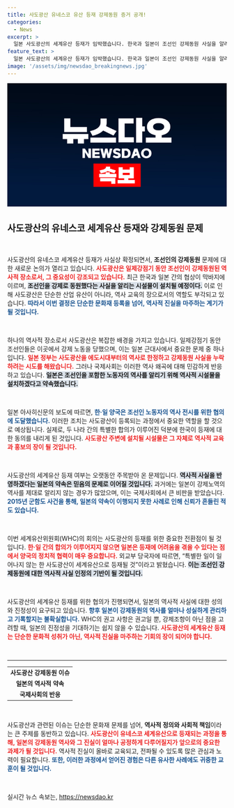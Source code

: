 ```yaml
---
title: 사도광산 유네스코 유산 등재 강제동원 증거 공개!
categories:
  - News
excerpt: >
  일본 사도광산의 세계유산 등재가 임박했습니다. 한국과 일본이 조선인 강제동원 사실을 알리는 시설물 설치에 합의하며, 일본의 역사 반영 약속이 주효할 전망입니다. 과거의 시련을 잊지 않기 위한 노력의 결실은 무엇일지 주목됩니다.
feature_text: >
  일본 사도광산의 세계유산 등재가 임박했습니다. 한국과 일본이 조선인 강제동원 사실을 알리는 시설물 설치에 합의하며, 일본의 역사 반영 약속이 주효할 전망입니다. 과거의 시련을 잊지 않기 위한 노력의 결실은 무엇일지 주목됩니다.
image: '/assets/img/newsdao_breakingnews.jpg'
---
```


<p><img src="/assets/img/newsdao_breakingnews.jpg" alt="ranknews 속보" /></p>

<h2 data-ke-size="size26">사도광산의 유네스코 세계유산 등재와 강제동원 문제</h2>

<p data-ke-size="size16">&nbsp;</p>

<p>사도광산의 유네스코 세계유산 등재가 사실상 확정되면서, <strong>조선인의 강제동원</strong> 문제에 대한 새로운 논의가 열리고 있습니다. <b><span style="color: #ee2323;">사도광산은 일제강점기 동안 조선인이 강제동원된 역사적 장소로서, 그 중요성이 강조되고 있습니다.</span></b> 최근 한국과 일본 간의 협상이 막바지에 이르며, <b><span style="background-color: #21538527;">조선인을 강제로 동원했다는 사실을 알리는 시설물이 설치될 예정이다.</span></b> 이로 인해 사도광산은 단순한 산업 유산이 아니라, 역사 교육의 장으로서의 역할도 부각되고 있습니다. <b><span style="color: #1a5490;">따라서 이번 결정은 단순한 문화재 등록을 넘어, 역사적 진실을 마주하는 계기가 될 것입니다.</span></b> </p>

<p data-ke-size="size16">&nbsp;</p>

<p>하나의 역사적 장소로서 사도광산은 복잡한 배경을 가지고 있습니다. 일제강점기 동안 조선인들은 이곳에서 강제 노동을 당했으며, 이는 일본 근대사에서 중요한 문제 중 하나입니다. <b><span style="color: #ee2323;">일본 정부는 사도광산을 에도시대부터의 역사로 한정하고 강제동원 사실을 누락하려는 시도를 해왔습니다.</span></b> 그러나 국제사회는 이러한 역사 왜곡에 대해 민감하게 반응하고 있습니다. <b><span style="background-color: #21538527;">일본은 조선인을 포함한 노동자의 역사를 알리기 위해 역사적 시설물을 설치하겠다고 약속했습니다.</span></b></p>

<p data-ke-size="size16">&nbsp;</p>

<p>일본 아사히신문의 보도에 따르면, <b><span style="color: #1a5490;">한·일 양국은 조선인 노동자의 역사 전시를 위한 협의에 도달했습니다.</span></b> 이러한 조치는 사도광산이 등록되는 과정에서 중요한 역할을 할 것으로 예상됩니다. 실제로, 두 나라 간의 특별한 합의가 이루어진 덕분에 한국이 등재에 대한 동의를 내리게 된 것입니다. <b><span style="color: #ee2323;">사도광산 주변에 설치될 시설물은 그 자체로 역사적 교육과 홍보의 장이 될 것입니다.</span></b></p>

<p data-ke-size="size16">&nbsp;</p>

<p>사도광산의 세계유산 등재 여부는 오랫동안 주목받아 온 문제입니다. <b><span style="background-color: #21538527;">역사적 사실을 반영하겠다는 일본의 약속은 믿음의 문제로 이어질 것입니다.</span></b> 과거에는 일본이 강제노역의 역사를 제대로 알리지 않는 경우가 많았으며, 이는 국제사회에서 큰 비판을 받았습니다. <b><span style="color: #1a5490;">2015년 군함도 사건을 통해, 일본의 약속이 이행되지 못한 사례로 인해 신뢰가 흔들린 적도 있습니다.</span></b></p>

<p data-ke-size="size16">&nbsp;</p>

<p>이번 세계유산위원회(WHC)의 회의는 사도광산의 등재를 위한 중요한 전환점이 될 것입니다. <b><span style="color: #ee2323;">한·일 간의 합의가 이루어지지 않으면 일본은 등재에 어려움을 겪을 수 있다는 점에서 양국의 정치적 협력이 매우 중요합니다.</span></b> 외교부 당국자에 따르면, “특별한 일이 일어나지 않는 한 사도광산이 세계유산으로 등재될 것”이라고 밝혔습니다. <b><span style="background-color: #21538527;">이는 조선인 강제동원에 대한 역사적 사실 인정의 기반이 될 것입니다.</span></b></p>

<p data-ke-size="size16">&nbsp;</p>

<p>사도광산의 세계유산 등재를 위한 협의가 진행되면서, 일본의 역사적 사실에 대한 성의와 진정성이 요구되고 있습니다. <b><span style="color: #1a5490;">향후 일본이 강제동원의 역사를 얼마나 성실하게 관리하고 기록할지는 불확실합니다.</span></b> WHC의 권고 사항은 권고일 뿐, 강제조항이 아닌 점을 고려할 때, 일본의 진정성을 기대하기는 쉽지 않을 수 있습니다. <b><span style="color: #ee2323;">사도광산의 세계유산 등재는 단순한 문화적 성취가 아닌, 역사적 진실을 마주하는 기회의 장이 되어야 합니다.</span></b></p>

<p data-ke-size="size16">&nbsp;</p>

<hr>

<table style="width: 100%; border-collapse: collapse;">
    <tbody>
        <tr>
            <td style="text-align: center; height: 17px;"><b>사도광산 강제동원 이슈</b></td>
        </tr>
        <tr>
            <td style="text-align: center; height: 17px;"><b>일본의 역사적 약속</b></td>
        </tr>
        <tr>
            <td style="text-align: center; height: 17px;"><b>국제사회의 반응</b></td>
        </tr>
    </tbody>
</table>

<p data-ke-size="size16">&nbsp;</p>

<p>사도광산과 관련된 이슈는 단순한 문화재 문제를 넘어, <strong>역사적 정의와 사회적 책임</strong>이라는 큰 주제를 동반하고 있습니다. <b><span style="color: #ee2323;">사도광산이 유네스코 세계유산으로 등재되는 과정을 통해, 일본의 강제동원 역사와 그 진실이 얼마나 공정하게 다루어질지가 앞으로의 중요한 과제가 될 것입니다.</span></b> 역사적 진실이 올바로 교육되고, 전파될 수 있도록 많은 관심과 노력이 필요합니다. <b><span style="color: #1a5490;">또한, 이러한 과정에서 얻어진 경험은 다른 유사한 사례에도 귀중한 교훈이 될 것입니다.</span></b></p>

<p data-ke-size="size16">&nbsp;</p>
실시간 뉴스 속보는, <a href="https://newsdao.kr" rel="dofollow">https://newsdao.kr</a>


